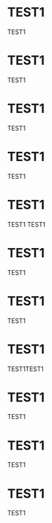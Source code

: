 # TEST1
TEST1
# TEST1
TEST1
# TEST1
TEST1
# TEST1
TEST1
# TEST1
TEST1
TEST1
# TEST1
TEST1
# TEST1
TEST1
# TEST1
TEST1TEST1
# TEST1
TEST1
# TEST1
TEST1
# TEST1
TEST1

